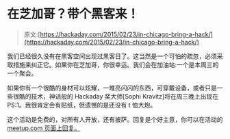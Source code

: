 # 在芝加哥？带个黑客来！

> 原文:[https://hackaday.com/2015/02/23/in-chicago-bring-a-hack/](https://hackaday.com/2015/02/23/in-chicago-bring-a-hack/)

我们已经很久没有在黑客空间出现过黑客日了。这当然是一个可怕的疏忽，必须采取措施来纠正它。如果你在芝加哥，你很幸运。我们会在加油站:一个是本周三的一个聚会。

如果你有一个很酷的身材可以炫耀，一堆亮闪闪的东西，可穿戴设备，或者只是一些很酷的技术，神话般的 Hackaday 奖大师[Sophi Kravitz]将在周三晚上出现在 PS:1。我很肯定会有贴纸，但遗憾的是还没有 t 恤大炮。

这个活动是免费的，对所有人开放，还有披萨。回复是个好主意，你可以在活动的[meetup.com 页面上回复。](http://www.meetup.com/Pumping-Station-One/events/220608850/)